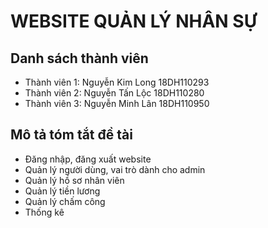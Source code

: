 # WEBSITE QUẢN LÝ NHÂN SỰ

## Danh sách thành viên

- Thành viên 1: Nguyễn Kim Long 18DH110293
- Thành viên 2: Nguyễn Tấn Lộc 18DH110280
- Thành viên 3: Nguyễn Minh Lân 18DH110950

## Mô tả tóm tắt đề tài

- Đăng nhập, đăng xuất website
- Quản lý người dùng, vai trò dành cho admin
- Quản lý hồ sơ nhân viên
- Quản lý tiền lương
- Quản lý chấm công
- Thống kê

